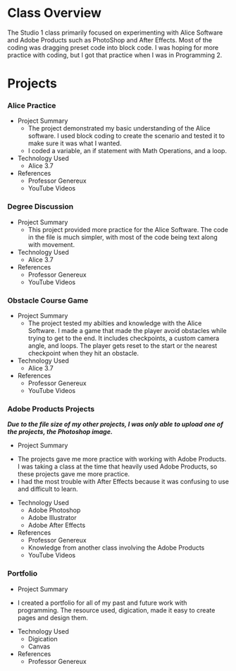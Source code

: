 # Class Overview

The Studio 1 class primarily focused on experimenting with Alice Software and Adobe Products such as PhotoShop and After Effects.
Most of the coding was dragging preset code into block code. I was hoping for more practice with coding, but I got that practice when I was in Programming 2.

# Projects 
### Alice Practice
+ Project Summary
  - The project demonstrated my basic understanding of the Alice software. I used block coding to create the scenario and tested it to make sure it was what I wanted.
  - I coded a variable, an if statement with Math Operations, and a loop.
+ Technology Used
  - Alice 3.7
+ References
  - Professor Genereux
  - YouTube Videos
 
### Degree Discussion
+ Project Summary
  - This project provided more practice for the Alice Software. The code in the file is much simpler, with most of the code being text along with movement. 
+ Technology Used
  - Alice 3.7
+ References
  - Professor Genereux
  - YouTube Videos

### Obstacle Course Game
+ Project Summary
  - The project tested my abilties and knowledge with the Alice Software. I made a game that made the player avoid obstacles while trying to get to the end. It includes checkpoints, a custom camera angle, and loops. The player gets reset to the start or the nearest checkpoint when they hit an obstacle.
+ Technology Used
  - Alice 3.7
+ References
  - Professor Genereux
  - YouTube Videos

 ### Adobe Products Projects
***Due to the file size of my other projects, I was only able to upload one of the projects, the Photoshop image.***
 + Project Summary
  - The projects gave me more practice with working with Adobe Products. I was taking a class at the time that heavily used Adobe Products, so these projects gave me more practice.
  - I had the most trouble with After Effects because it was confusing to use and difficult to learn.
+ Technology Used
  - Adobe Photoshop
  - Adobe Illustrator
  - Adobe After Effects
+ References
  - Professor Genereux
  - Knowledge from another class involving the Adobe Products
  - YouTube Videos

 ### Portfolio
 + Project Summary
  - I created a portfolio for all of my past and future work with programming. The resource used, digication, made it easy to create pages and design them.
+ Technology Used
  - Digication
  - Canvas
+ References
  - Professor Genereux
